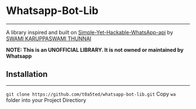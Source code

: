 # Whatsapp-Bot-Lib

------------

A library inspired and built on [Simple-Yet-Hackable-WhatsApp-api](https://github.com/VISWESWARAN1998/Simple-Yet-Hackable-WhatsApp-api) by [SWAMI KARUPPASWAMI THUNNAI](https://github.com/VISWESWARAN1998)

**NOTE: This is an UNOFFICIAL LIBRARY. It is not owned or maintained by Whatsapp**

## Installation
------------
` git clone https://github.com/t0a5ted/whatsapp-bot-lib.git `
Copy `wa` folder into your Project Directiory

